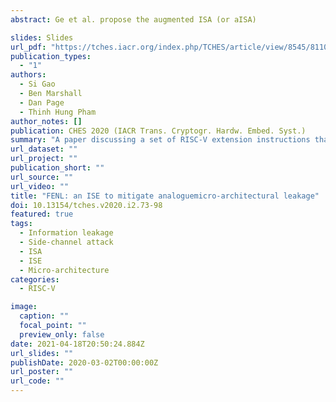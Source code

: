 ```yaml
---
abstract: Ge et al. propose the augmented ISA (or aISA)

slides: Slides
url_pdf: "https://tches.iacr.org/index.php/TCHES/article/view/8545/8110"
publication_types:
  - "1"
authors:
  - Si Gao
  - Ben Marshall
  - Dan Page
  - Thinh Hung Pham
author_notes: []
publication: CHES 2020 (IACR Trans. Cryptogr. Hardw. Embed. Syst.)
summary: "A paper discussing a set of RISC-V extension instructions that facilitate leakage diagnosing"
url_dataset: ""
url_project: ""
publication_short: ""
url_source: ""
url_video: ""
title: "FENL: an ISE to mitigate analoguemicro-architectural leakage"
doi: 10.13154/tches.v2020.i2.73-98
featured: true
tags:
  - Information leakage
  - Side-channel attack
  - ISA
  - ISE 
  - Micro-architecture
categories:
  - RISC-V

image:
  caption: ""
  focal_point: ""
  preview_only: false
date: 2021-04-18T20:50:24.884Z
url_slides: ""
publishDate: 2020-03-02T00:00:00Z
url_poster: ""
url_code: ""
---
```

